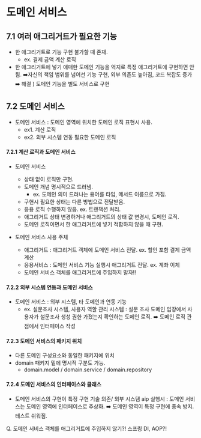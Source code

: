 # 도메인 서비스

## 7.1 여러 애그리거트가 필요한 기능

* 한 애그리거트로 기능 구현 불가할 때 존재.
	* ex. 결제 금액 계산 로직
* 한 애그리거트에 넣기 애매한 도메인 기능을 억지로 특정 애그리거트에 구현하면 안됨. 
	➡️자신의 책임 범위를 넘어선 기능 구현, 외부 의존도 높아짐, 코드 복잡도 증가
➡️ 해결 ) 도메인 기능을 별도 서비스로 구현

## 7.2 도메인 서비스

* 도메인 서비스 : 도메인 영역에 위치한 도메인 로직 표현시 사용.
	* ex1. 계산 로직
	* ex2. 외부 시스템 연동 필요한 도메인 로직

#### 7.2.1 계산 로직과 도메인 서비스
* 도메인 서비스 
	* 상태 없이 로직만 구현. 
	* 도메인 개념 명시적으로 드러냄.
		* ex. 도메인 의미 드러나는 용어를 타입, 메서드 이름으로 가짐.
	* 구현시 필요한 상태는 다른 방법으로 전달받음.
	* 응용 로직 수행하지 않음. ex. 트랜잭션 처리.
	* 애그리거트 상태 변경하거나 애그리거트의 상태 값 변경시, 도메인 로직.
	* 도메인 로직이면서 한 애그리거트에 넣기 적합하지 않을 때 구현.

* 도메인 서비스 사용 주체
	* 애그리거트 : 애그리거트 객체에 도메인 서비스 전달. ex. 할인 포함 결제 금액 계산
	* 응용서비스 : 도메인 서비스 기능 실행시 애그리거트 전달. ex. 계좌 이체
	* 도메인 서비스 객체를 애그리거트에 주입하지 말자!!

#### 7.2.2 외부 시스템 연동과 도메인 서비스
* 도메인 서비스 : 외부 시스템, 타 도메인과 연동 기능
	* ex. 설문조사 시스템, 사용자 역할 관리 시스템 
		: 설문 조사 도메인 입장에서 사용자가 설문조사 생성 권한 가졌는지 확인하는 도메인 로직.
		➡️ 도메인 로직 관점에서 인터페이스 작성 

#### 7.2.3 도메인 서비스의 패키지 위치
* 다른 도메인 구성요소와 동일한 패키지에 위치
* domain 패키지 밑에 명시적 구분도 가능.
	* domain.model / domain.service / domain.repository

#### 7.2.4 도메인 서비스의 인터페이스와 클래스
* 도메인 서비스의 구현이 특정 구현 기술 의존/ 외부 시스템 aip 실행시 : 도메인 서비스는 도메인 영역에 인터페이스로 추상화.
	➡️ 도메인 영역이 특정 구현에 종속 방지. 테스트 쉬워짐.



Q. 도메인 서비스 객체를 애그리거트에 주입하지 않기?! 스프링 DI, AOP?!